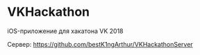 # VKHackathon

iOS-приложение для хакатона VK 2018

Сервер: https://github.com/bestK1ngArthur/VKHackathonServer
